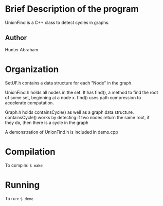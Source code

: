 # Brief Description of the program
UnionFind is a C++ class to detect cycles in graphs.

## Author
Hunter Abraham

# Organization
SetUF.h contains a data structure for each "Node" in the graph

UnionFind.h holds all nodes in the set. It has find(), a method to find the root of some set, beginning at a node x. find() uses
path compression to accelerate computation. 

Graph.h holds containsCycle() as well as a graph data structure. containsCycle() works by detecting if two nodes return the same root, if they do,
then there is a cycle in the graph


A demonstration of UnionFind.h is included in demo.cpp


# Compilation
To compile:
	`$ make`

# Running
To run: 
	`$ demo`

